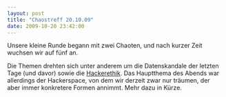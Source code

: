 ```yaml
---
layout: post
title: "Chaostreff 20.10.09"
date: 2009-10-20 23:42:00
---
```

Unsere kleine Runde begann mit zwei Chaoten, und nach kurzer Zeit wuchsen wir auf fünf an.

Die Themen drehten sich unter anderem um die Datenskandale der letzten Tage (und davor) sowie die [Hackerethik](https://www.ccc.de/hackerethics). Das Hauptthema des Abends war allerdings der Hackerspace, von dem wir derzeit zwar nur träumen, der aber immer konkretere Formen annimmt. Mehr dazu in Kürze.